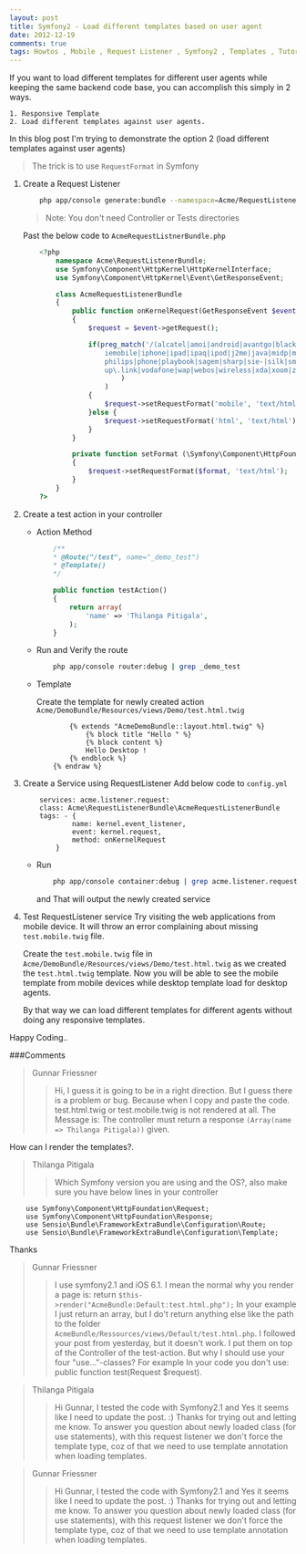```yaml
---
layout: post
title: Symfony2 - Load different templates based on user agent
date: 2012-12-19
comments: true
tags: Howtos , Mobile , Request Listener , Symfony2 , Templates , Tutorial
---
```


If you want to load different templates for different user agents while keeping the same backend code base,
you can accomplish this simply in 2 ways.

    1. Responsive Template
    2. Load different templates against user agents.

In this blog post I'm trying to demonstrate the option 2 (load different templates against user agents)

>The trick is to use `RequestFormat` in Symfony

1. Create a Request Listener

    ```bash
        php app/console generate:bundle --namespace=Acme/RequestListenerBundle --format=yml
    ```

    >Note: You don't need Controller or Tests directories

    Past the below code to `AcmeRequestListnerBundle.php`

    ```php
        <?php
            namespace Acme\RequestListenerBundle;
            use Symfony\Component\HttpKernel\HttpKernelInterface;
            use Symfony\Component\HttpKernel\Event\GetResponseEvent;

            class AcmeRequestListenerBundle
            {
                public function onKernelRequest(GetResponseEvent $event)
                {
                    $request = $event->getRequest();

                    if(preg_match('/(alcatel|amoi|android|avantgo|blackberry|benq|cell|cricket|docomo|elaine|htc|
                        iemobile|iphone|ipad|ipaq|ipod|j2me|java|midp|mini|mmp|mobi|motorola|nec-|nokia|palm|panasonic|
                        philips|phone|playbook|sagem|sharp|sie-|silk|smartphone|sony|symbian|t-mobile|telus|up\.browser|
                        up\.link|vodafone|wap|webos|wireless|xda|xoom|zte)/i', $request->headers->get('user-agent')
                            )
                        )
                    {
                        $request->setRequestFormat('mobile', 'text/html');
                    }else {
                        $request->setRequestFormat('html', 'text/html');
                    }
                }

                private function setFormat (\Symfony\Component\HttpFoundation\Request $request, $format='html')
                {
                    $request->setRequestFormat($format, 'text/html');
                }
            }
        ?>
    ```

2. Create a test action in your controller
    - Action Method

        ```php
            /**
            * @Route("/test", name="_demo_test")
            * @Template()
            */

            public function testAction()
            {
                return array(
                    'name' => 'Thilanga Pitigala',
                );
            }
        ```
    - Run and Verify the route

        ```bash
            php app/console router:debug | grep _demo_test
        ```
    - Template

        Create the template for newly created action `Acme/DemoBundle/Resources/views/Demo/test.html.twig`

        ```{% raw %}
                {% extends "AcmeDemoBundle::layout.html.twig" %}
                    {% block title "Hello " %}
                    {% block content %}
                    Hello Desktop !
                {% endblock %}
            {% endraw %}
        ```

3. Create a Service using RequestListener
    Add below code to `config.yml`

    ```
        services: acme.listener.request:
        class: Acme\RequestListenerBundle\AcmeRequestListenerBundle
        tags: - {
                name: kernel.event_listener,
                event: kernel.request,
                method: onKernelRequest
            }
    ```
    - Run

        ```bash
            php app/console container:debug | grep acme.listener.request
        ```
        and That will output the newly created service


3. Test RequestListener service
    Try visiting the web applications from mobile device. It will throw an error complaining about missing `test.mobile.twig` file.

    Create the `test.mobile.twig` file in `Acme/DemoBundle/Resources/views/Demo/test.html.twig` as we created the `test.html.twig` template.
    Now you will be able to see the mobile template from mobile devices while desktop template load for desktop agents.

    By that way we can load different templates for different agents without doing any responsive templates.

Happy Coding..

###Comments

>Gunnar Friessner
>>Hi, I guess it is going to be in a right direction. But I guess there is a problem or bug. Because when I
copy and paste the code. test.html.twig or test.mobile.twig is not rendered at all.
The Message is: The controller must return a response `(Array(name => Thilanga Pitigala))` given.

How can I render the templates?.

>Thilanga Pitigala
>>Which Symfony version you are using and the OS?, also make sure you have below lines in your controller

        use Symfony\Component\HttpFoundation\Request;
        use Symfony\Component\HttpFoundation\Response;
        use Sensio\Bundle\FrameworkExtraBundle\Configuration\Route;
        use Sensio\Bundle\FrameworkExtraBundle\Configuration\Template;
Thanks

>Gunnar Friessner
>>I use symfony2.1 and iOS 6.1.   I mean the normal why you render a page is: return `$this->render("AcmeBundle:Default:test.html.php");`  In
your example I just return an array, but I do't return anything else like the path to the folder
`AcmeBundle/Ressources/views/Default/test.html.php`.  I followed your post from yesterday, but it doesn't work.
I put them on top of the Controller of the test-action.  But why I should use your
four "use..."-classes? For example In your code you don't use: public function test(Request $request).

>Thilanga Pitigala
>>Hi Gunnar,   I tested the code with Symfony2.1 and Yes it seems like I need to update the post. :)
Thanks for trying out and letting me know.  To answer you question about newly loaded class (for use
statements), with this request listener we don't force the template type, coz of that we need to use
template annotation when loading templates.

>Gunnar Friessner
>>Hi Gunnar,   I tested the code with Symfony2.1 and Yes it seems like I need to update the post. :)
Thanks for trying out and letting me know.  To answer you question about newly loaded class (for use
statements), with this request listener we don't force the template type, coz of that we need to use
template annotation when loading templates.